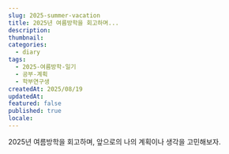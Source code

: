 ```yaml
---
slug: 2025-summer-vacation
title: 2025년 여름방학을 회고하며...
description:
thumbnail:
categories:
  - diary
tags:
  - 2025-여름방학-일기
  - 공부-계획
  - 학부연구생
createdAt: 2025/08/19
updatedAt:
featured: false
published: true
locale:
---
```

2025년 여름방학을 회고하며, 앞으로의 나의 계획이나 생각을 고민해보자.
